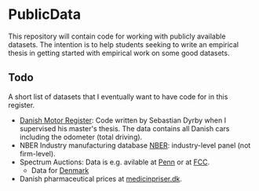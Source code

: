 # PublicData

This repository will contain code for working with publicly available datasets. The intention is to help students seeking to write an empirical thesis in getting started with empirical work on some good datasets.

## Todo 

A short list of datasets that I eventually want to have code for in this register. 

* [Danish Motor Register](https://github.com/sebastiandyrby/MotorRegisterData): Code written by Sebastian Dyrby when I supervised his master's thesis. The data contains all Danish cars including the odometer (total driving). 
* NBER Industry manufacturing database [NBER](https://www.nber.org/research/data/nber-ces-manufacturing-industry-database): industry-level panel (not firm-level). 
* Spectrum Auctions: Data is e.g. avilable at [Penn](https://capcp.la.psu.edu/data-and-software/fcc-spectrum-auction-data/) or at [FCC](https://www.fcc.gov/auctions-summary). 
  * Data for [Denmark](https://ens.dk/en/our-responsibilities/spectrum/auctions)
* Danish pharmaceutical prices at [medicinpriser.dk](https://medicinpriser.dk/).



